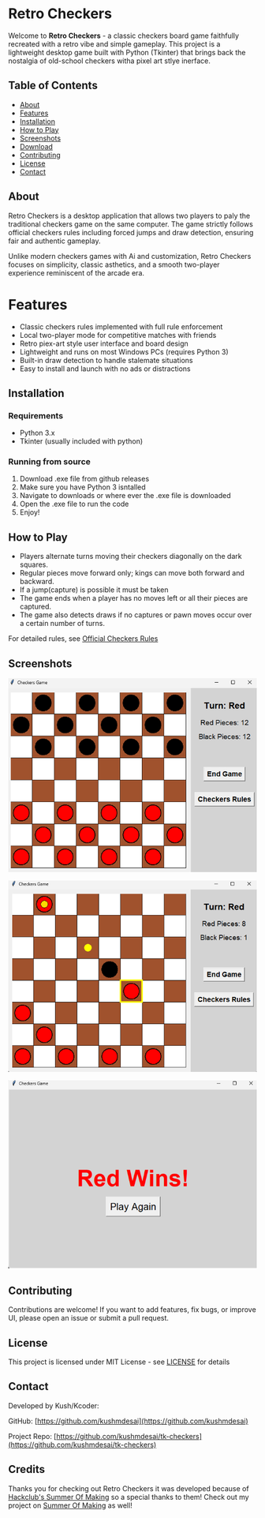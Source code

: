 # Retro Checkers

Welcome to **Retro Checkers** - a classic checkers board game faithfully recreated with a retro vibe and simple gameplay. This project is a lightweight desktop game built with Python (Tkinter) that brings back the nostalgia of old-school checkers witha pixel art stlye inerface.


## Table of Contents

- [About](#about)
- [Features](#features)
- [Installation](#installation)
- [How to Play](#how-to-play)
- [Screenshots](#screenshots)
- [Download](#download)
- [Contributing](#contributing)
- [License](#license)
- [Contact](#contact)


## About

Retro Checkers is a desktop application that allows two players to paly the traditional checkers game on the same computer. The game strictly follows official checkers rules including forced jumps and draw detection, ensuring fair and authentic gameplay.

Unlike modern checkers games with Ai and customization, Retro Checkers focuses on simplicity, classic asthetics, and a smooth two-player experience reminiscent of the arcade era.



# Features

- Classic checkers rules implemented with full rule enforcement
- Local two-player mode for competitive matches with friends
- Retro piex-art style user interface and board design
- Lightweight and runs on most Windows PCs (requires Python 3)
- Built-in draw detection to handle stalemate situations
- Easy to install and launch with no ads or distractions


## Installation

### Requirements

- Python 3.x
- Tkinter (usually included with python)

### Running from source
1. Download .exe file from github releases
2. Make sure you have Python 3 isntalled
3. Navigate to downloads or where ever the .exe file is downloaded
4. Open the .exe file to run the code
5. Enjoy!

## How to Play

- Players alternate turns moving their checkers diagonally on the dark squares.
- Regular pieces move forward only; kings can move both forward and backward.
- If a jump(capture) is possible it must be taken
- The game ends when a player has no moves left or all their pieces are captured.
- The game also detects draws if no captures or pawn moves occur over a certain number of turns.

For detailed rules, see [Official Checkers Rules](https://officialgamerules.org/game-rules/checkers/)

## Screenshots

![GameStart](/static/images/screenshot1.png)

![GamePlay](/static/images/screenshot2.png)

![GameOver](/static/images/screenshot3.png)

## Contributing

Contributions are welcome! If you want to add features, fix bugs, or improve UI, please open an issue or submit a pull request.

## License

This project is licensed under MIT License - see [LICENSE](https://github.com/kushmdesai/tk-checkers/blob/main/LICENSE) for details

## Contact

Developed by Kush/Kcoder:

GitHub: [https://github.com/kushmdesai](https://github.com/kushmdesai)

Project Repo: [https://github.com/kushmdesai/tk-checkers](https://github.com/kushmdesai/tk-checkers)

## Credits

Thanks you for checking out Retro Checkers it was developed because of [Hackclub's Summer Of Making](https://summer.hackclub.com) so a special thanks to them! Check out my project on [Summer Of Making](https://summer.hackclub.com/projects/10902) as well!